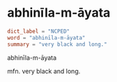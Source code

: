 # abhinīla-m-āyata

``` toml
dict_label = "NCPED"
word = "abhinīla-m-āyata"
summary = "very black and long."
```

abhinīla\-m\-āyata

mfn. very black and long.

